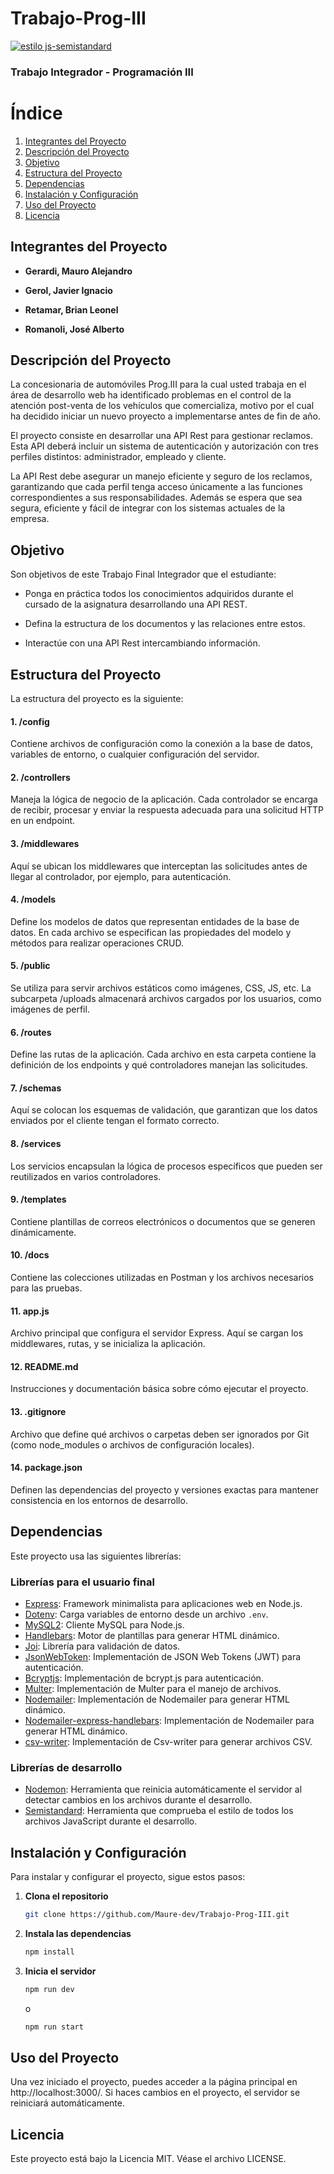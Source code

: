 # Trabajo-Prog-III

[![ estilo js-semistandard ](https://img.shields.io/badge/code%20style-semistandard-brightgreen.svg)](https://github.com/standard/semistandard)

### Trabajo Integrador - Programación III

# Índice

1. [Integrantes del Proyecto](#integrantes-del-proyecto)
2. [Descripción del Proyecto](#descripción-del-proyecto)
3. [Objetivo](#objetivo)
4. [Estructura del Proyecto](#estructura-del-proyecto)
5. [Dependencias](#dependencias)
6. [Instalación y Configuración](#instalación-y-configuración)
7. [Uso del Proyecto](#uso-del-proyecto)
8. [Licencia](#licencia)

## Integrantes del Proyecto

- **Gerardi, Mauro Alejandro**

- **Gerol, Javier Ignacio**

- **Retamar, Brian Leonel**

- **Romanoli, José Alberto**

## Descripción del Proyecto

La concesionaria de automóviles Prog.III para la cual usted trabaja en el área de desarrollo web ha identificado problemas en el control de la atención post-venta de los vehículos que comercializa, motivo por el cual ha decidido iniciar un nuevo proyecto a implementarse antes de fin de año.

El proyecto consiste en desarrollar una API Rest para gestionar reclamos. Esta API deberá incluir un sistema de autenticación y autorización con tres perfiles distintos: administrador, empleado y cliente.

La API Rest debe asegurar un manejo eficiente y seguro de los reclamos, garantizando que cada perfil tenga acceso únicamente a las funciones correspondientes a sus responsabilidades. Además se espera que sea segura, eficiente y fácil de integrar con los sistemas actuales de la empresa.

## Objetivo

Son objetivos de este Trabajo Final Integrador que el estudiante:

- Ponga en práctica todos los conocimientos adquiridos durante el cursado de la asignatura
  desarrollando una API REST.

- Defina la estructura de los documentos y las relaciones entre estos.

- Interactúe con una API Rest intercambiando información.

## Estructura del Proyecto

La estructura del proyecto es la siguiente:

#### 1. **/config**

Contiene archivos de configuración como la conexión a la base de datos, variables de entorno, o cualquier configuración del servidor.

#### 2. **/controllers**

Maneja la lógica de negocio de la aplicación. Cada controlador se encarga de recibir, procesar y enviar la respuesta adecuada para una solicitud HTTP en un endpoint.

#### 3. **/middlewares**

Aquí se ubican los middlewares que interceptan las solicitudes antes de llegar al controlador, por ejemplo, para autenticación.

#### 4. **/models**

Define los modelos de datos que representan entidades de la base de datos. En cada archivo se especifican las propiedades del modelo y métodos para realizar operaciones CRUD.

#### 5. **/public**

Se utiliza para servir archivos estáticos como imágenes, CSS, JS, etc. La subcarpeta /uploads almacenará archivos cargados por los usuarios, como imágenes de perfil.

#### 6. **/routes**

Define las rutas de la aplicación. Cada archivo en esta carpeta contiene la definición de los endpoints y qué controladores manejan las solicitudes.

#### 7. **/schemas**

Aquí se colocan los esquemas de validación, que garantizan que los datos enviados por el cliente tengan el formato correcto.

#### 8. **/services**

Los servicios encapsulan la lógica de procesos específicos que pueden ser reutilizados en varios controladores.

#### 9. **/templates**

Contiene plantillas de correos electrónicos o documentos que se generen dinámicamente.

#### 10. **/docs**

Contiene las colecciones utilizadas en Postman y los archivos necesarios para las pruebas.

#### 11. **app.js**

Archivo principal que configura el servidor Express. Aquí se cargan los middlewares, rutas, y se inicializa la aplicación.

#### 12. **README.md**

Instrucciones y documentación básica sobre cómo ejecutar el proyecto.

#### 13. **.gitignore**

Archivo que define qué archivos o carpetas deben ser ignorados por Git (como node_modules o archivos de configuración locales).

#### 14. **package.json**

Definen las dependencias del proyecto y versiones exactas para mantener consistencia en los entornos de desarrollo.

## Dependencias

Este proyecto usa las siguientes librerías:

### Librerías para el usuario final

- [Express](https://www.npmjs.com/package/express): Framework minimalista para aplicaciones web en Node.js.
- [Dotenv](https://www.npmjs.com/package/dotenv): Carga variables de entorno desde un archivo `.env`.
- [MySQL2](https://www.npmjs.com/package/mysql2): Cliente MySQL para Node.js.
- [Handlebars](https://www.npmjs.com/package/handlebars): Motor de plantillas para generar HTML dinámico.
- [Joi](https://www.npmjs.com/package/joi): Librería para validación de datos.
- [JsonWebToken](https://www.npmjs.com/package/jsonwebtoken): Implementación de JSON Web Tokens (JWT) para autenticación.
- [Bcryptjs](https://www.npmjs.com/package/bcryptjs): Implementación de bcrypt.js para autenticación.
- [Multer](https://www.npmjs.com/package/multer): Implementación de Multer para el manejo de archivos.
- [Nodemailer](https://www.npmjs.com/package/nodemailer): Implementación de Nodemailer para generar HTML dinámico.
- [Nodemailer-express-handlebars](https://www.npmjs.com/package/nodemailer-express-handlebars): Implementación de Nodemailer para generar HTML dinámico.
- [csv-writer](https://www.npmjs.com/package/csv-writer): Implementación de Csv-writer para generar archivos CSV.

### Librerías de desarrollo

- [Nodemon](https://www.npmjs.com/package/nodemon): Herramienta que reinicia automáticamente el servidor al detectar cambios en los archivos durante el desarrollo.
- [Semistandard](https://www.npmjs.com/package/semistandard): Herramienta que comprueba el estilo de todos los archivos JavaScript durante el desarrollo.

## Instalación y Configuración

Para instalar y configurar el proyecto, sigue estos pasos:

1. **Clona el repositorio**

   ```bash
   git clone https://github.com/Maure-dev/Trabajo-Prog-III.git
   ```

2. **Instala las dependencias**

   ```bash
   npm install
   ```

3. **Inicia el servidor**

   ```bash
   npm run dev
   ```

   o

   ```bash
   npm run start
   ```

## Uso del Proyecto

Una vez iniciado el proyecto, puedes acceder a la página principal en http://localhost:3000/. Si haces cambios en el proyecto, el servidor se reiniciará automáticamente.

## Licencia

Este proyecto está bajo la Licencia MIT. Véase el archivo LICENSE.
